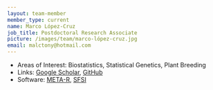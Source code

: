 ```yaml
---
layout: team-member
member_type: current
name: Marco López-Cruz
job_title: Postdoctoral Research Associate
picture: /images/team/marco-lópez-cruz.jpg
email: malctony@hotmail.com
---
```


- Areas of Interest: Biostatistics, Statistical Genetics, Plant Breeding
- Links: [Google Scholar](https://scholar.google.com/citations?user=RUyrjMAAAAAJ&hl=es), [GitHub](https://github.com/MarcooLopez)
- Software: [META-R](https://www.sciencedirect.com/science/article/pii/S2214514120300684), [SFSI](https://cran.r-project.org/web/packages/SFSI)
